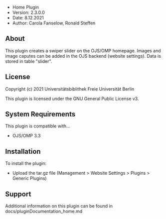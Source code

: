 - Home Plugin
- Version: 2.3.0.0
- Date: 8.12.2021
- Author: Carola Fanselow, Ronald Steffen

About
-----
This plugin creates a swiper slider on the OJS/OMP homepage. Images and image caputes can be added in the OJS backend (website settings). Data is stored in table "slider". 

License
-------
Copyright (c) 2021 Universitätsbiblithek Freie Universität Berlin

This plugin is licensed under the GNU General Public License v3. 

System Requirements
-------------------
This plugin is compatible with...
 - OJS/OMP 3.3

Installation
------------
To install the plugin:
 - Upload the tar.gz file (Management > Website Settings > Plugins > Generic Plugins)

Support
---------------
Additional information on this plugin can be found in docs/pluginDocumentation_home.md



